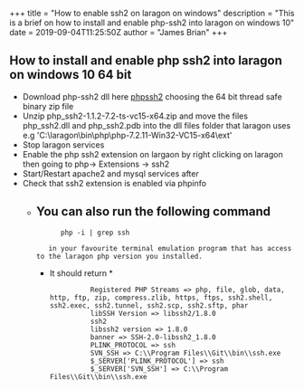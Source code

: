+++
title = "How to enable ssh2 on laragon on windows"
description = "This is a brief on how to install and enable php-ssh2 into laragon on windows 10"
date = 2019-09-04T11:25:50Z
author = "James Brian"
+++

## How to install and enable php ssh2 into laragon on windows 10 64 bit

+ Download php-ssh2 dll here [phpssh2](https://pecl.php.net/package/ssh2/1.1.2/windows) choosing the 64 bit thread safe binary zip file 
+ Unzip php_ssh2-1.1.2-7.2-ts-vc15-x64.zip and move the files php_ssh2.dll and php_ssh2.pdb into the dll files folder that laragon uses e.g 'C:\laragon\bin\php\php-7.2.11-Win32-VC15-x64\ext' 
+ Stop laragon services
+ Enable the php ssh2 extension on largaon by right clicking on laragon then going to php-> Extensions -> ssh2 
+ Start/Restart apache2 and mysql services after
+ Check that ssh2 extension is enabled via phpinfo 
    * You can also run the following command 
        - 

                php -i | grep ssh

             in your favourite terminal emulation program that has access to the laragon php version you installed. 
        - It should return 
                *   

                        Registered PHP Streams => php, file, glob, data, http, ftp, zip, compress.zlib, https, ftps, ssh2.shell, ssh2.exec, ssh2.tunnel, ssh2.scp, ssh2.sftp, phar
                        libSSH Version => libssh2/1.8.0
                        ssh2
                        libssh2 version => 1.8.0
                        banner => SSH-2.0-libssh2_1.8.0
                        PLINK_PROTOCOL => ssh
                        SVN_SSH => C:\\Program Files\\Git\\bin\\ssh.exe
                        $_SERVER['PLINK_PROTOCOL'] => ssh
                        $_SERVER['SVN_SSH'] => C:\\Program Files\\Git\\bin\\ssh.exe
            
                
